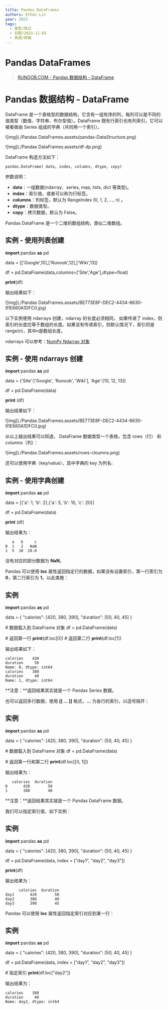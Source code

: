 ```yaml
---
title: Pandas DataFrames
authors: Ethan Lin
year: 2023
tags:
  - 类型/笔记 
  - 日期/2023-11-02 
  - 来源/转载 
---
```




# Pandas DataFrames

> [RUNOOB.COM - Pandas 数据结构 - DataFrame](https://www.runoob.com/pandas/pandas-dataframe.html)



# Pandas 数据结构 - DataFrame

DataFrame 是一个表格型的数据结构，它含有一组有序的列，每列可以是不同的值类型（数值、字符串、布尔型值）。DataFrame 既有行索引也有列索引，它可以被看做由 Series 组成的字典（共同用一个索引）。

![img](./Pandas DataFrames.assets/pandas-DataStructure.png)

![img](./Pandas DataFrames.assets/df-dp.png)

DataFrame 构造方法如下：

```
pandas.DataFrame( data, index, columns, dtype, copy)
```

参数说明：

- **data**：一组数据(ndarray、series, map, lists, dict 等类型)。
- **index**：索引值，或者可以称为行标签。
- **columns**：列标签，默认为 RangeIndex (0, 1, 2, …, n) 。
- **dtype**：数据类型。
- **copy**：拷贝数据，默认为 False。

Pandas DataFrame 是一个二维的数组结构，类似二维数组。

## 实例 - 使用列表创建

**import** pandas **as** pd

data = [['Google',10],['Runoob',12],['Wiki',13]]

df = pd.DataFrame(data,columns=['Site','Age'],dtype=float)

**print**(df)

输出结果如下：

![img](./Pandas DataFrames.assets/BE773E8F-DEC2-4434-8630-91E660A1DFC0.jpg)

以下实例使用 ndarrays 创建，ndarray 的长度必须相同， 如果传递了 index，则索引的长度应等于数组的长度。如果没有传递索引，则默认情况下，索引将是range(n)，其中n是数组长度。

ndarrays 可以参考：[NumPy Ndarray 对象](https://www.runoob.com/numpy/numpy-ndarray-object.html)

## 实例 - 使用 ndarrays 创建

**import** pandas **as** pd

data = {'Site':['Google', 'Runoob', 'Wiki'], 'Age':[10, 12, 13]}

df = pd.DataFrame(data)

**print** (df)

输出结果如下：

![img](./Pandas DataFrames.assets/BE773E8F-DEC2-4434-8630-91E660A1DFC0.jpg)

从以上输出结果可以知道， DataFrame 数据类型一个表格，包含 rows（行） 和 columns（列）：

![img](./Pandas DataFrames.assets/rows-cloumns.png)

还可以使用字典（key/value），其中字典的 key 为列名:

## 实例 - 使用字典创建

**import** pandas **as** pd

data = [{'a': 1, 'b': 2},{'a': 5, 'b': 10, 'c': 20}]

df = pd.DataFrame(data)

**print** (df)

输出结果为：

```
   a   b     c
0  1   2   NaN
1  5  10  20.0
```

没有对应的部分数据为 **NaN**。

Pandas 可以使用 **loc** 属性返回指定行的数据，如果没有设置索引，第一行索引为 **0**，第二行索引为 **1**，以此类推：

## 实例

**import** pandas **as** pd

data = {
 "calories": [420, 380, 390],
 "duration": [50, 40, 45]
}

\# 数据载入到 DataFrame 对象
df = pd.DataFrame(data)

\# 返回第一行
**print**(df.loc[0])
\# 返回第二行
**print**(df.loc[1])

输出结果如下：

```
calories    420
duration     50
Name: 0, dtype: int64
calories    380
duration     40
Name: 1, dtype: int64
```

**注意：**返回结果其实就是一个 Pandas Series 数据。

也可以返回多行数据，使用 **[[ ... ]]** 格式，**...** 为各行的索引，以逗号隔开：

## 实例

**import** pandas **as** pd

data = {
 "calories": [420, 380, 390],
 "duration": [50, 40, 45]
}

\# 数据载入到 DataFrame 对象
df = pd.DataFrame(data)

\# 返回第一行和第二行
**print**(df.loc[[0, 1]])

输出结果为：

```
   calories  duration
0       420        50
1       380        40
```

**注意：**返回结果其实就是一个 Pandas DataFrame 数据。

我们可以指定索引值，如下实例：

## 实例

**import** pandas **as** pd

data = {
 "calories": [420, 380, 390],
 "duration": [50, 40, 45]
}

df = pd.DataFrame(data, index = ["day1", "day2", "day3"])

**print**(df)

输出结果为：

```
      calories  duration
day1       420        50
day2       380        40
day3       390        45
```

Pandas 可以使用 **loc** 属性返回指定索引对应到某一行：

## 实例

**import** pandas **as** pd

data = {
 "calories": [420, 380, 390],
 "duration": [50, 40, 45]
}

df = pd.DataFrame(data, index = ["day1", "day2", "day3"])

\# 指定索引
**print**(df.loc["day2"])

输出结果为：

```
calories    380
duration     40
Name: day2, dtype: int64
```
